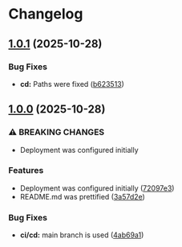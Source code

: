 # Changelog

## [1.0.1](https://github.com/websavva/portfolio/compare/v1.0.0...v1.0.1) (2025-10-28)


### Bug Fixes

* **cd:** Paths were fixed ([b623513](https://github.com/websavva/portfolio/commit/b6235130a586c7d3f9b5ddb4d7c651465f0759d9))

## [1.0.0](https://github.com/websavva/portfolio/compare/v0.0.1...v1.0.0) (2025-10-28)


### ⚠ BREAKING CHANGES

* Deployment was configured initially

### Features

* Deployment was configured initially ([72097e3](https://github.com/websavva/portfolio/commit/72097e33ee4cf591d634b31dde4539071ced7b23))
* README.md was prettified ([3a57d2e](https://github.com/websavva/portfolio/commit/3a57d2ee50563071adc2b47cf12ad0bf4fc1716c))


### Bug Fixes

* **ci/cd:** main branch is used ([4ab69a1](https://github.com/websavva/portfolio/commit/4ab69a18a3d352a1ca66b368d6b3821468952fdb))
